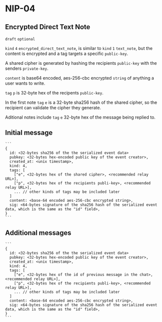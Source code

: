 NIP-04
======

Encrypted Direct Text Note
--------------------------------------

`draft` `optional`

`kind` `4` `encrypted_direct_text_note`, is similar to `kind` `1` `text_note`, but the content is encrypted and a tag targets a specific `public-key`.

A shared cipher is generated by hashing the recipients `public-key` with the senders `private-key`.

`content` is base64 encoded, aes-256-cbc encrypted `string` of anything a user wants to write. 

`tag` `p` is 32-byte hex of the recipents `public-key`. 

In the first note `tag` `e` is a 32-byte sha256 hash of the shared cipher, so the recipient can validate the cipher they generate.

Aditional notes include `tag` `e` 32-byte hex of the message being replied to.

## Initial message

    ```
    {
      id: <32-bytes sha256 of the the serialized event data>
      pubkey: <32-bytes hex-encoded public key of the event creator>,
      created_at: <unix timestamp>,
      kind: 4,
      tags: [
        ["e", <32-bytes hex of the shared cipher>, <recommended relay URL>],
        ["p", <32-bytes hex of the recipients publi-key>, <recommended relay URL>],
        ... // other kinds of tags may be included later
      ]
      content: <base-64 encoded aes-256-cbc encrypted string>,
      sig: <64-bytes signature of the sha256 hash of the serialized event data, which is the same as the "id" field>,
    }
    ```

## Additional messages

    ```
    {
      id: <32-bytes sha256 of the the serialized event data>
      pubkey: <32-bytes hex-encoded public key of the event creator>,
      created_at: <unix timestamp>,
      kind: 4,
      tags: [
        ["e", <32-bytes hex of the id of previous message in the chat>, <recommended relay URL>],
        ["p", <32-bytes hex of the recipients publi-key>, <recommended relay URL>],
        ... // other kinds of tags may be included later
      ]
      content: <base-64 encoded aes-256-cbc encrypted string>,
      sig: <64-bytes signature of the sha256 hash of the serialized event data, which is the same as the "id" field>,
    }
    ```
